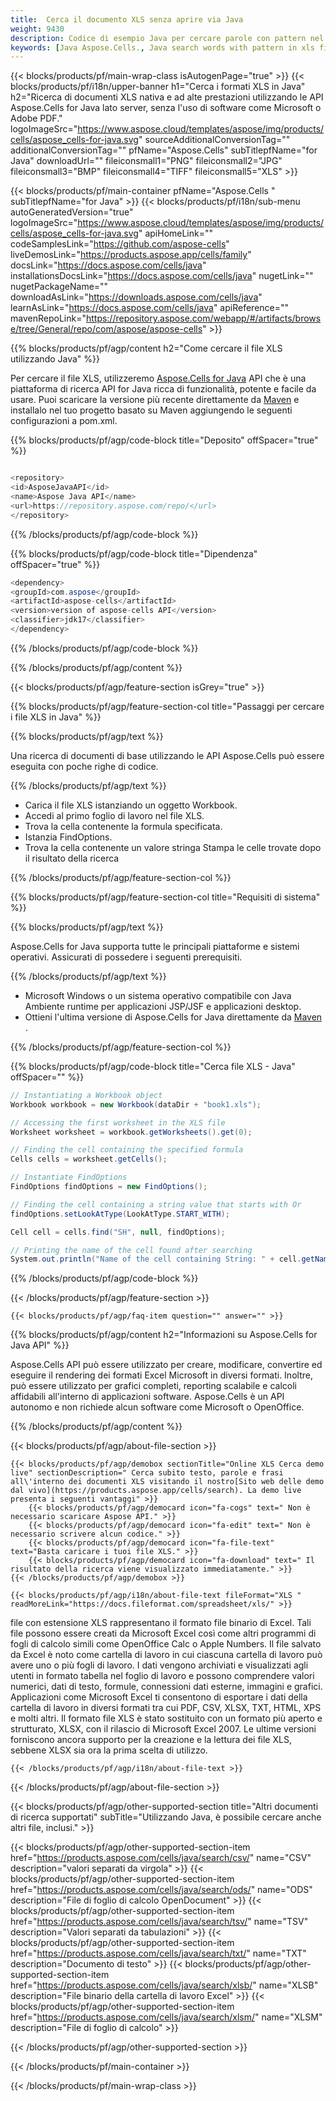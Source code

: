 ```yaml
---
title:  Cerca il documento XLS senza aprire via Java
weight: 9430
description: Codice di esempio Java per cercare parole con pattern nel file XLS nell'ambiente runtime Java per applicazioni JSP/JSF e applicazioni desktop.
keywords: [Java Aspose.Cells., Java search words with pattern in xls file., Java find words with pattern in xls file., Java search string with pattern in xls file., Java find words with pattern in xls file., Java search words in xls file., Java find words in xls file., Java search string in xls file., Java find string in xls file]
---
```

{{< blocks/products/pf/main-wrap-class isAutogenPage="true" >}}
{{< blocks/products/pf/i18n/upper-banner h1="Cerca i formati XLS in Java" h2="Ricerca di documenti XLS nativa e ad alte prestazioni utilizzando le API Aspose.Cells for Java lato server, senza l\'uso di software come Microsoft o Adobe PDF." logoImageSrc="https://www.aspose.cloud/templates/aspose/img/products/cells/aspose_cells-for-java.svg" sourceAdditionalConversionTag="" additionalConversionTag="" pfName="Aspose.Cells" subTitlepfName="for Java" downloadUrl="" fileiconsmall1="PNG" fileiconsmall2="JPG" fileiconsmall3="BMP" fileiconsmall4="TIFF" fileiconsmall5="XLS" >}}

{{< blocks/products/pf/main-container pfName="Aspose.Cells " subTitlepfName="for Java" >}}
{{< blocks/products/pf/i18n/sub-menu autoGeneratedVersion="true" logoImageSrc="https://www.aspose.cloud/templates/aspose/img/products/cells/aspose_cells-for-java.svg" apiHomeLink="" codeSamplesLink="https://github.com/aspose-cells" liveDemosLink="https://products.aspose.app/cells/family" docsLink="https://docs.aspose.com/cells/java" installationsDocsLink="https://docs.aspose.com/cells/java" nugetLink="" nugetPackageName="" downloadAsLink="https://downloads.aspose.com/cells/java" learnAsLink="https://docs.aspose.com/cells/java" apiReference="" mavenRepoLink="https://repository.aspose.com/webapp/#/artifacts/browse/tree/General/repo/com/aspose/aspose-cells" >}}

{{% blocks/products/pf/agp/content h2="Come cercare il file XLS utilizzando Java" %}}

 Per cercare il file XLS, utilizzeremo
 [Aspose.Cells for Java](https://products.aspose.com/cells/java) 
 API che è una piattaforma di ricerca API for Java ricca di funzionalità, potente e facile da usare. Puoi scaricare la versione più recente direttamente da
 [Maven](https://repository.aspose.com/webapp/#/artifacts/browse/tree/General/repo/com/aspose/aspose-cells) 
 e installalo nel tuo progetto basato su Maven aggiungendo le seguenti configurazioni a pom.xml.

{{% blocks/products/pf/agp/code-block title="Deposito" offSpacer="true" %}}

```cs

<repository>
<id>AsposeJavaAPI</id>
<name>Aspose Java API</name>
<url>https://repository.aspose.com/repo/</url>
</repository>

```

{{% /blocks/products/pf/agp/code-block %}}

{{% blocks/products/pf/agp/code-block title="Dipendenza" offSpacer="true" %}}

```cs
<dependency>
<groupId>com.aspose</groupId>
<artifactId>aspose-cells</artifactId>
<version>version of aspose-cells API</version>
<classifier>jdk17</classifier>
</dependency>

```

{{% /blocks/products/pf/agp/code-block %}}

{{% /blocks/products/pf/agp/content %}}

{{< blocks/products/pf/agp/feature-section isGrey="true" >}}

{{% blocks/products/pf/agp/feature-section-col title="Passaggi per cercare i file XLS in Java" %}}

{{% blocks/products/pf/agp/text %}}

 Una ricerca di documenti di base utilizzando le API Aspose.Cells può essere eseguita con poche righe di codice.

{{% /blocks/products/pf/agp/text %}}

+ Carica il file XLS istanziando un oggetto Workbook.
+ Accedi al primo foglio di lavoro nel file XLS.
+ Trova la cella contenente la formula specificata.
+ Istanzia FindOptions.
+ Trova la cella contenente un valore stringa
Stampa le celle trovate dopo il risultato della ricerca

{{% /blocks/products/pf/agp/feature-section-col %}}

{{% blocks/products/pf/agp/feature-section-col title="Requisiti di sistema" %}}

{{% blocks/products/pf/agp/text %}}

 Aspose.Cells for Java supporta tutte le principali piattaforme e sistemi operativi. Assicurati di possedere i seguenti prerequisiti.

{{% /blocks/products/pf/agp/text %}}

-  Microsoft Windows o un sistema operativo compatibile con Java Ambiente runtime per applicazioni JSP/JSF e applicazioni desktop.
-  Ottieni l'ultima versione di Aspose.Cells for Java direttamente da
 [Maven](https://repository.aspose.com/webapp/#/artifacts/browse/tree/General/repo/com/aspose/aspose-cells)  .

{{% /blocks/products/pf/agp/feature-section-col %}}

{{% blocks/products/pf/agp/code-block title="Cerca file XLS - Java" offSpacer="" %}}

```cs
// Instantiating a Workbook object
Workbook workbook = new Workbook(dataDir + "book1.xls");

// Accessing the first worksheet in the XLS file
Worksheet worksheet = workbook.getWorksheets().get(0);

// Finding the cell containing the specified formula
Cells cells = worksheet.getCells();

// Instantiate FindOptions
FindOptions findOptions = new FindOptions();

// Finding the cell containing a string value that starts with Or
findOptions.setLookAtType(LookAtType.START_WITH);

Cell cell = cells.find("SH", null, findOptions);

// Printing the name of the cell found after searching 
System.out.println("Name of the cell containing String: " + cell.getName());  

```

{{% /blocks/products/pf/agp/code-block %}}

{{< /blocks/products/pf/agp/feature-section >}}

    {{< blocks/products/pf/agp/faq-item question="" answer="" >}}
 

<!-- aboutfile Starts -->

{{% blocks/products/pf/agp/content h2="Informazioni su Aspose.Cells for Java API" %}}

 Aspose.Cells API può essere utilizzato per creare, modificare, convertire ed eseguire il rendering dei formati Excel Microsoft in diversi formati. Inoltre, può essere utilizzato per grafici completi, reporting scalabile e calcoli affidabili all'interno di applicazioni software. Aspose.Cells è un API autonomo e non richiede alcun software come Microsoft o OpenOffice.



{{% /blocks/products/pf/agp/content %}}

{{< blocks/products/pf/agp/about-file-section >}}

    {{< blocks/products/pf/agp/demobox sectionTitle="Online XLS Cerca demo live" sectionDescription=" Cerca subito testo, parole e frasi all\'interno dei documenti XLS visitando il nostro[Sito web delle demo dal vivo](https://products.aspose.app/cells/search). La demo live presenta i seguenti vantaggi" >}}
        {{< blocks/products/pf/agp/democard icon="fa-cogs" text=" Non è necessario scaricare Aspose API." >}}
        {{< blocks/products/pf/agp/democard icon="fa-edit" text=" Non è necessario scrivere alcun codice." >}}
        {{< blocks/products/pf/agp/democard icon="fa-file-text" text="Basta caricare i tuoi file XLS." >}}
        {{< blocks/products/pf/agp/democard icon="fa-download" text=" Il risultato della ricerca viene visualizzato immediatamente." >}}
    {{< /blocks/products/pf/agp/demobox >}}

    {{< blocks/products/pf/agp/i18n/about-file-text fileFormat="XLS " readMoreLink="https://docs.fileformat.com/spreadsheet/xls/" >}}
 file con estensione XLS rappresentano il formato file binario di Excel. Tali file possono essere creati da Microsoft Excel così come altri programmi di fogli di calcolo simili come OpenOffice Calc o Apple Numbers. Il file salvato da Excel è noto come cartella di lavoro in cui ciascuna cartella di lavoro può avere uno o più fogli di lavoro. I dati vengono archiviati e visualizzati agli utenti in formato tabella nel foglio di lavoro e possono comprendere valori numerici, dati di testo, formule, connessioni dati esterne, immagini e grafici. Applicazioni come Microsoft Excel ti consentono di esportare i dati della cartella di lavoro in diversi formati tra cui PDF, CSV, XLSX, TXT, HTML, XPS e molti altri. Il formato file XLS è stato sostituito con un formato più aperto e strutturato, XLSX, con il rilascio di Microsoft Excel 2007. Le ultime versioni forniscono ancora supporto per la creazione e la lettura dei file XLS, sebbene XLSX sia ora la prima scelta di utilizzo.

    {{< /blocks/products/pf/agp/i18n/about-file-text >}}

{{< /blocks/products/pf/agp/about-file-section >}}

<!-- aboutfile Ends -->

{{< blocks/products/pf/agp/other-supported-section title="Altri documenti di ricerca supportati" subTitle="Utilizzando Java, è possibile cercare anche altri file, inclusi." >}}

{{< blocks/products/pf/agp/other-supported-section-item href="https://products.aspose.com/cells/java/search/csv/" name="CSV" description="valori separati da virgola" >}}
{{< blocks/products/pf/agp/other-supported-section-item href="https://products.aspose.com/cells/java/search/ods/" name="ODS" description="File di foglio di calcolo OpenDocument" >}}
{{< blocks/products/pf/agp/other-supported-section-item href="https://products.aspose.com/cells/java/search/tsv/" name="TSV" description="Valori separati da tabulazioni" >}}
{{< blocks/products/pf/agp/other-supported-section-item href="https://products.aspose.com/cells/java/search/txt/" name="TXT" description="Documento di testo" >}}
{{< blocks/products/pf/agp/other-supported-section-item href="https://products.aspose.com/cells/java/search/xlsb/" name="XLSB" description="File binario della cartella di lavoro Excel" >}}
{{< blocks/products/pf/agp/other-supported-section-item href="https://products.aspose.com/cells/java/search/xlsm/" name="XLSM" description="File di foglio di calcolo" >}}

{{< /blocks/products/pf/agp/other-supported-section >}}

{{< /blocks/products/pf/main-container >}}
    
{{< /blocks/products/pf/main-wrap-class >}}

